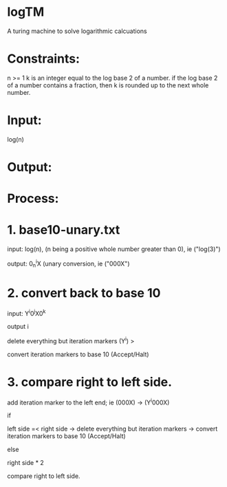 # logTM
A turing machine to solve logarithmic calcuations

# Constraints:

n >= 1
k is an integer equal to the log base 2 of a number. if the log base 2 of a number contains a fraction, then k is rounded up to the next whole number. 


# Input:
log(n)

# Output:

# Process:

# 1. base10-unary.txt

input: log(n), (n being a positive whole number greater than 0),  ie ("log(3)")


output: 0<sub>n</sub><sup>i</sup>X   (unary conversion, ie ("000X")



# 2. convert back to base 10


input: Y<sup>i</sup>0<sup>j</sup>X0<sup>k</sup>


output i


delete everything but iteration markers  (Y<sup>i</sup>) > 


convert iteration markers to base 10 (Accept/Halt)



# 3. compare right to left side. 

add iteration marker to the left end; ie (000X) -> (Y<sup>i</sup>000X)


if 


left side =< right side -> delete everything but iteration markers -> convert iteration markers to base 10 (Accept/Halt)



else


right side * 2


compare right to left side. 
  
  
  
